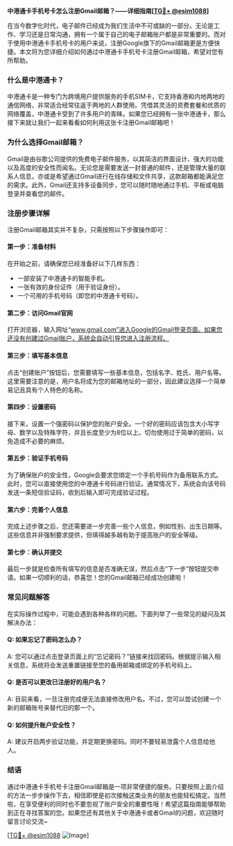 **中港通卡手机号卡怎么注册Gmail邮箱？——详细指南[[TG💪+ @esim1088](https://t.me/s/esim1088)]**

在当今数字化时代，电子邮件已经成为我们生活中不可或缺的一部分。无论是工作、学习还是日常沟通，拥有一个属于自己的电子邮箱账户都是非常重要的。而对于使用中港通卡手机号卡的用户来说，注册Google旗下的Gmail邮箱更是方便快捷。本文将为您详细介绍如何通过中港通卡手机号卡注册Gmail邮箱，希望对您有所帮助。

### **什么是中港通卡？**
中港通卡是一种专门为跨境用户提供服务的手机SIM卡，它支持香港和内地两地的通信网络，非常适合经常往返于两地的人群使用。凭借其灵活的资费套餐和优质的网络覆盖，中港通卡受到了许多用户的青睐。如果您已经拥有一张中港通卡，那么接下来就让我们一起来看看如何利用这张卡注册Gmail邮箱吧！

### **为什么选择Gmail邮箱？**
Gmail是由谷歌公司提供的免费电子邮件服务，以其简洁的界面设计、强大的功能以及高度的安全性而闻名。无论您是需要发送一封普通的邮件，还是管理大量的联系人信息，亦或是希望通过Gmail进行在线存储和文件共享，这款邮箱都能满足您的需求。此外，Gmail还支持多设备同步，您可以随时随地通过手机、平板或电脑登录并查看您的邮件。

### **注册步骤详解**
注册Gmail邮箱其实并不复杂，只需按照以下步骤操作即可：

#### **第一步：准备材料**
在开始之前，请确保您已经准备好以下几样东西：
- 一部安装了中港通卡的智能手机。
- 一张有效的身份证件（用于验证身份）。
- 一个可用的手机号码（即您的中港通卡号码）。

#### **第二步：访问Gmail官网**
打开浏览器，输入网址“www.gmail.com”进入Google的Gmail登录页面。如果您还没有创建过Gmail账户，系统会自动引导您进入注册流程。

#### **第三步：填写基本信息**
点击“创建账户”按钮后，您需要填写一些基本信息，包括名字、姓氏、用户名等。这里需要注意的是，用户名将成为您的邮箱地址的一部分，因此建议选择一个简单易记且具有个人特色的名称。

#### **第四步：设置密码**
接下来，设置一个强密码以保护您的账户安全。一个好的密码应该包含大小写字母、数字以及特殊字符，并且长度至少为8位以上。切勿使用过于简单的密码，以免造成不必要的麻烦。

#### **第五步：验证手机号码**
为了确保账户的安全性，Google会要求您绑定一个手机号码作为备用联系方式。此时，您可以直接使用您的中港通卡号码进行验证。通常情况下，系统会向该号码发送一条短信验证码，收到后输入即可完成验证过程。

#### **第六步：完善个人信息**
完成上述步骤之后，您还需要进一步完善一些个人信息，例如性别、出生日期等。这些信息并非强制要求提供，但填得越多越有助于提高账户的安全等级。

#### **第七步：确认并提交**
最后一步就是检查所有填写的信息是否准确无误，然后点击“下一步”按钮提交申请。如果一切顺利的话，恭喜您！您的Gmail邮箱已经成功创建啦！

### **常见问题解答**
在实际操作过程中，可能会遇到各种各样的问题。下面列举了一些常见的疑问及其解决办法：

#### **Q: 如果忘记了密码怎么办？**
A: 您可以通过点击登录页面上的“忘记密码？”链接来找回密码。根据提示输入相关信息，系统将会发送重置链接至您的备用邮箱或绑定的手机号码上。

#### **Q: 是否可以更改已注册好的用户名？**
A: 目前来看，一旦注册完成便无法直接修改用户名。不过，您可以尝试创建一个新的邮箱账号来替代旧的那一个。

#### **Q: 如何提升账户安全性？**
A: 建议开启两步验证功能，并定期更换密码。同时不要轻易泄露个人信息给他人。

### **结语**
通过中港通卡手机号卡注册Gmail邮箱是一项非常便捷的服务。只要按照上面介绍的方法一步步操作下去，相信即使是初次接触这类业务的朋友也能轻松搞定。当然啦，在享受便利的同时也不要忽视了账户安全的重要性哦！希望这篇指南能够帮助到正在寻找答案的您。如果您还有其他关于中港通卡或者Gmail的问题，欢迎随时留言讨论交流~ 

[[TG💪+ @esim1088](https://t.me/s/esim1088) ![Image](https://i.postimg.cc/4NQfJmqS/Snipaste-2025-05-13-00-14-12.png)]